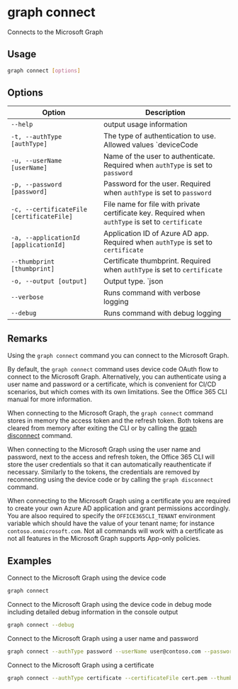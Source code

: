 # graph connect

Connects to the Microsoft Graph

## Usage

```sh
graph connect [options]
```

## Options

Option|Description
------|-----------
`--help`|output usage information
`-t, --authType [authType]`|The type of authentication to use. Allowed values `deviceCode|password|certificate`. Default `deviceCode`
`-u, --userName [userName]`|Name of the user to authenticate. Required when `authType` is set to `password`
`-p, --password [password]`|Password for the user. Required when `authType` is set to `password`
`-c, --certificateFile [certificateFile]`|File name for file with private certificate key. Required when `authType` is set to `certificate`
`-a, --applicationId [applicationId]`|Application ID of Azure AD app. Required when `authType` is set to `certificate`
`--thumbprint [thumbprint]`|Certificate thumbprint. Required when `authType` is set to `certificate`
`-o, --output [output]`|Output type. `json|text`. Default `text`
`--verbose`|Runs command with verbose logging
`--debug`|Runs command with debug logging

## Remarks

Using the `graph connect` command you can connect to the Microsoft Graph.

By default, the `graph connect` command uses device code OAuth flow to connect to the Microsoft Graph. Alternatively, you can authenticate using a user name and password or a certificate, which is convenient for CI/CD scenarios, but which comes with its own limitations. See the Office 365 CLI manual for more information.

When connecting to the Microsoft Graph, the `graph connect` command stores in memory the access token and the refresh token. Both tokens are cleared from memory after exiting the CLI or by calling the [graph disconnect](disconnect.md) command.

When connecting to the Microsoft Graph using the user name and password, next to the access and refresh token, the Office 365 CLI will store the user credentials so that it can automatically reauthenticate if necessary. Similarly to the tokens, the credentials are removed by reconnecting using the device code or by calling the `graph disconnect` command.

When connecting to the Microsoft Graph using a certificate you are required to create your own Azure AD application and grant permissions accordingly. You are alsoo required to specify the `OFFICE365CLI_TENANT` environment variable which should have the value of your tenant name; for instance `contoso.onmicrosoft.com`. Not all commands will work with a certificate as not all features in the Microsoft Graph supports App-only policies.

## Examples

Connect to the Microsoft Graph using the device code

```sh
graph connect
```

Connect to the Microsoft Graph using the device code in debug mode including detailed debug information in the console output

```sh
graph connect --debug
```

Connect to the Microsoft Graph using a user name and password

```sh
graph connect --authType password --userName user@contoso.com --password pass@word1
```

Connect to the Microsoft Graph using a certificate

```sh
graph connect --authType certificate --certificateFile cert.pem --thumbprint d712ebab09e3a9788e9d1a234ea4ac98d173c6c3 --clientId b269214b-7ed2-4d60-9fb2-064c7b79a4a3
```